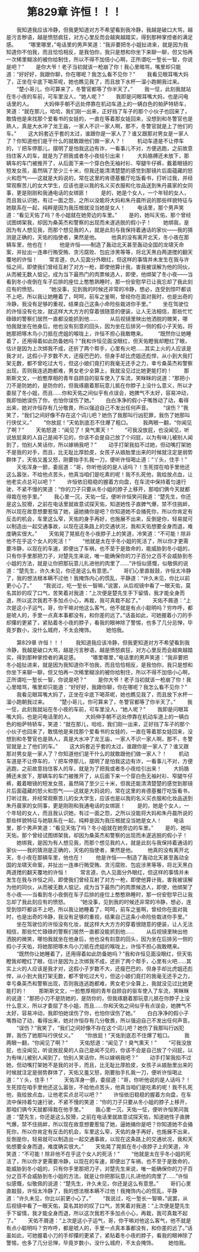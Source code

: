 # 　　第829章 许恒！！！
　　我知道我应该冷静，但我更知道对方不希望看到我冷静，我越是破口大骂，越是污言秽语，越是愤怒疯狂，对方心里反而会越爽越踏实，得到那种掌控者的满足感。
　　“哪里哪里，”电话里的男声笑道：“我非要把冬小姐扯进来，就是因为我知道你不怕我，而且恰恰相反，是我怕你，我只是想和你坐下来聊一聊，但又怕再一次稀里糊涂的被你给制住，所以不得不加倍小心啊，正所谓吃一堑长一智，你说是吧？”
　　是你大爷！老子当初就该一枪崩了你！我心里暗骂，嘴里却只能道：“好好好，我跟你聊，你在哪呢？我怎么看不见你？”
　　我看见眼耳嘴大妈了，正坐在伞底下喝茶呢，她也瞧见我了，而且放下水杯一溜小跑朝我过来。
　　“楚小哥儿，你可算来了，冬警官都等了你半天了。”
　　我一怔，此刻我就站在冬小夜的车前，可车里没人，“她人呢？”
　　我即是问眼耳嘴大妈，也是问电话里的人。
　　大妈伸手朝不远处停靠在机动车道上的一辆白色的帕萨特轿车，笑道：“就在那儿，哈哈，我们刚一出来，正好挡了车子的那个小伙子也回来了，敢情他是来找那个爱看书的女娃的，一直在等着那女娃回来，没想到和冬警官也是熟人，真是大水冲了龙王庙，一家人不识一家人啊，那不，冬警官就是上了他们的车。”
　　这大妈套近乎套的太过，谁跟你是一家人了？谁又跟那对男女是一家人了？你知道他们是干什么的就敢跟他们做一家人？！
　　机动车道是不让停车的，丫把车停那儿，摆明了是怕我这边有诈，一看事儿不对，方便逃跑，之前故意挡住客人的车，就是为了把我或者冬小夜给引出来！
　　大妈胳膊还未放下，那辆车的车门被推开了，从后面下来一个穿白色无袖衬衫、窄腿牛仔裤，戴着眼镜的短发女孩，虽然隔了至少三十米，但我还能清清楚楚的感觉到那镜片后面蕴藏的怒火和怨气——这就是大妈说的，常在这里的肯德基餐厅吃饭看书，打听过我，并经常观察苦儿的女大学生，应该也是以我的名义买衣服和化妆品送到朱丹晨家的女同事，更是刚刚和我通电话的女绑匪！
　　是的，她是个女人，一个年轻的女人，而且我认识她，有过一面之怨，之所以没能将大妈和朱丹晨所说的那些样貌特征与她联系在一起，纯粹是因为我压根就没当她是女人！
　　电话里，那个男声笑道：“看见天佑了吗？冬小姐就在她旁边的车里。”
　　是的，她叫天佑，那个曾经试图绑架我，却因为桑英杰和警察的出现而未遂逃脱的假小子！
　　她绑我，是因为有人想见我，而那个想见我的人，就是此刻与我保持着通话的家伙——我的猜测是正确的，天佑的指使者，果然是他。
　　他真的没有离开北天，冬小夜在那辆车里，他也在！
　　他是许恒——制造了轰动北天甚至轰动全国的龙啸天命案，并扯出一连串行贿受贿、贪污腐败、包庇涉黑等等，将北天黑白两道搅的翻天覆地的许恒！
　　常言道，仇人见面分外眼红，但这样的事情并未发生在我与许恒之间，即使我们曾经互射了对方一枪，即使他算计我，害我被误解为他的同伙，从而被无数人惦记，成为当下最热门的肉票候选人，即使，他绑架了冬小夜——当看到冬小夜倒在车子后排的座位上憨憨熟睡时，那一份安慰早已让我忘却了我此刻应有的愤怒。
　　“她没事，见到我的时候还非常的冷静，想必，连受到惊吓都谈不上吧，所以我让她睡着了，呵呵，前车之鉴啊，曾经你在面对我时，也是出奇的冷静，我没有足够的重视，结果自己这条小命险些栽进你手里。”
　　坐在驾驶位的许恒没有化妆，就这样大大方方的穿着很随意的便装，让人无法相信，那些忙忙碌碌的警察们居然一直都没能抓到他……
　　从后视镜里映出他洒脱的微笑，哪怕我就坐在他身后，他也没有刻意的回头，因为坐在后排另一侧的假小子天佑，将她那把啄木鸟小刀抵在虎姐的喉咙上，许恒不担心我敢瞎来。
　　“既然你让她睡着了，还用得着如此防备她吗？”我和许恒见面没眼红，但天佑瞪我却瞪红了眼，估计是因为上次绑我不成，还折了两个帮手，心里有火吧……其实上火的人应该是我才对，这假小子岁数不大，还瘦巴巴的，但身手却比虎姐还彪悍，从小到大我打架无数，都不曾吃过大亏，但这小娘们竟打的我毫无还手之力，幸亏桑英杰和警察出现，否则我连逃跑都难，男女老少全算上，我就没见过比她更能打的！
　　那斯斯文文，一脸憨厚相的青年自顾自的驱车使入了车流，笑眯眯的说道：“那把小刀不是防她的，是防你的，但我琢磨着那玩意儿抵在你脖子上没什么意义，所以才委屈了冬小姐，而且……你和天佑之间似乎有点误会，她脾气不太好，容易冲动，我即怕她误伤了你，也怕你误伤了她。”
　　白白净净的假小子嘴唇动了动，看得出来，她对许恒存有几分敬畏，所以强迫自己不发出任何声音。
　　“误伤？”我笑了，“我们之间好像不存在这个词儿吧？她伤了我那叫行凶犯罪，我伤了她那叫行侠仗义。”
　　“你放屁！”天佑到底忍不住爆了粗口。
　　我两眼一翻，“你闻见了啊？”
　　天佑怒道：“闻见了！臭气熏天！”
　　“可我没放屁，也没闻见，听说放屁臭的人自己是闻不见的，你该不会是自己放了个闷屁，以为有味儿被别人闻到了，怕别人笑话你，所以嫁祸我吧？”
　　动手打架我掐不过她，但动嘴打架她不是我的对手，而且，比无耻比厚脸皮，女孩子从娘胎里出来的时候就注定是弱势群体了，天佑又羞又怒，刚要抬手扎我一刀，便听许恒喝止道：“丫头，住手！”
　　天佑浑身一颤，委屈道：“哥，你听他说的是人话吗？！生死捏在咱手里他还这么嚣张，不给他点苦头，他真当咱们是吃素的呢！我不扎死他，我给放点血，让他老实点总可以吧？”
　　许恒依旧稳稳的握着方向盘，在车流中保持着匀速行驶，不紧不慢的笑道：“你的刀子只要从冬小姐的脖子上移开，那咱们俩今天就都得栽在他手里。”
　　我心里一沉，天佑一怔，便听许恒笑问我道：“楚先生，你还是这么狡猾，之前在电话里就故意试探天佑，知道她性子直脾气爆，禁不住挑衅，所以现在故意想要惹恼了她，逼她捅你是吧？你知道她不会捅死你，所以你肯定有反击的机会，车里这么窄，天佑的身手再好，也施展不出来，反倒是你，轻易就可以制造出一起交通事故，以现在这条路上的交通状况，我和天佑想要全身而退，难度确实很大。”
　　天佑晃了晃抵在冬小夜脖子上的笑道，冷笑道：“不可能！除非他不在乎这个女人的死活！”
　　“他就是太在乎冬小姐的死活了，所以你才更需要冷静，以现在的车速，即便出了车祸，也不至于是致命的，能威胁到冬小姐的，只有你手里那把刀子，对楚先生来说，唯一能确保你的刀子百分之百不会威胁到冬小姐的方法，就是让你把那玩意儿扎进他的肉里了……”许恒似感慨，似敬佩的说道：“楚先生，许久未见，你还是这么有意思。”
　　哥们心里直敲鼓，许恒太冷静了，我的想法根本瞒不过他！我掩饰内心的慌乱，平静道：“许久未见，你比以前更小心了。”
　　“我说过，吃一堑长一智嘛，”说罢，从后视镜中看了一眼天佑，莫名其妙的叹了口气，苦笑着对我道：“上次便是楚先生手下留情，我才能全身而退，所以这次我若不多加点小心，再栽，我可真栽不起了。”
　　天佑不屑道：“上次是这小子运气，哥，你干嘛对他这么客气，他不就是有点小聪明吗？穷咋呼，都是唬人的，手里一点真本事都没有，和你差的远了。”话虽如此，可她握着小刀的手却攥的更紧了，紧贴着冬小夜的脖子，看我的眼神除了警惕，也多了几分忌惮，毕竟岁数小，没什么城府，不太会掩饰。
　　她怕我。

　　第829章 许恒！！！
　　我知道我应该冷静，但我更知道对方不希望看到我冷静，我越是破口大骂，越是污言秽语，越是愤怒疯狂，对方心里反而会越爽越踏实，得到那种掌控者的满足感。
　　“哪里哪里，”电话里的男声笑道：“我非要把冬小姐扯进来，就是因为我知道你不怕我，而且恰恰相反，是我怕你，我只是想和你坐下来聊一聊，但又怕再一次稀里糊涂的被你给制住，所以不得不加倍小心啊，正所谓吃一堑长一智，你说是吧？”
　　是你大爷！老子当初就该一枪崩了你！我心里暗骂，嘴里却只能道：“好好好，我跟你聊，你在哪呢？我怎么看不见你？”
　　我看见眼耳嘴大妈了，正坐在伞底下喝茶呢，她也瞧见我了，而且放下水杯一溜小跑朝我过来。
　　“楚小哥儿，你可算来了，冬警官都等了你半天了。”
　　我一怔，此刻我就站在冬小夜的车前，可车里没人，“她人呢？”
　　我即是问眼耳嘴大妈，也是问电话里的人。
　　大妈伸手朝不远处停靠在机动车道上的一辆白色的帕萨特轿车，笑道：“就在那儿，哈哈，我们刚一出来，正好挡了车子的那个小伙子也回来了，敢情他是来找那个爱看书的女娃的，一直在等着那女娃回来，没想到和冬警官也是熟人，真是大水冲了龙王庙，一家人不识一家人啊，那不，冬警官就是上了他们的车。”
　　这大妈套近乎套的太过，谁跟你是一家人了？谁又跟那对男女是一家人了？你知道他们是干什么的就敢跟他们做一家人？！
　　机动车道是不让停车的，丫把车停那儿，摆明了是怕我这边有诈，一看事儿不对，方便逃跑，之前故意挡住客人的车，就是为了把我或者冬小夜给引出来！
　　大妈胳膊还未放下，那辆车的车门被推开了，从后面下来一个穿白色无袖衬衫、窄腿牛仔裤，戴着眼镜的短发女孩，虽然隔了至少三十米，但我还能清清楚楚的感觉到那镜片后面蕴藏的怒火和怨气——这就是大妈说的，常在这里的肯德基餐厅吃饭看书，打听过我，并经常观察苦儿的女大学生，应该也是以我的名义买衣服和化妆品送到朱丹晨家的女同事，更是刚刚和我通电话的女绑匪！
　　是的，她是个女人，一个年轻的女人，而且我认识她，有过一面之怨，之所以没能将大妈和朱丹晨所说的那些样貌特征与她联系在一起，纯粹是因为我压根就没当她是女人！
　　电话里，那个男声笑道：“看见天佑了吗？冬小姐就在她旁边的车里。”
　　是的，她叫天佑，那个曾经试图绑架我，却因为桑英杰和警察的出现而未遂逃脱的假小子！
　　她绑我，是因为有人想见我，而那个想见我的人，就是此刻与我保持着通话的家伙——我的猜测是正确的，天佑的指使者，果然是他。
　　他真的没有离开北天，冬小夜在那辆车里，他也在！
　　他是许恒——制造了轰动北天甚至轰动全国的龙啸天命案，并扯出一连串行贿受贿、贪污腐败、包庇涉黑等等，将北天黑白两道搅的翻天覆地的许恒！
　　常言道，仇人见面分外眼红，但这样的事情并未发生在我与许恒之间，即使我们曾经互射了对方一枪，即使他算计我，害我被误解为他的同伙，从而被无数人惦记，成为当下最热门的肉票候选人，即使，他绑架了冬小夜——当看到冬小夜倒在车子后排的座位上憨憨熟睡时，那一份安慰早已让我忘却了我此刻应有的愤怒。
　　“她没事，见到我的时候还非常的冷静，想必，连受到惊吓都谈不上吧，所以我让她睡着了，呵呵，前车之鉴啊，曾经你在面对我时，也是出奇的冷静，我没有足够的重视，结果自己这条小命险些栽进你手里。”
　　坐在驾驶位的许恒没有化妆，就这样大大方方的穿着很随意的便装，让人无法相信，那些忙忙碌碌的警察们居然一直都没能抓到他……
　　从后视镜里映出他洒脱的微笑，哪怕我就坐在他身后，他也没有刻意的回头，因为坐在后排另一侧的假小子天佑，将她那把啄木鸟小刀抵在虎姐的喉咙上，许恒不担心我敢瞎来。
　　“既然你让她睡着了，还用得着如此防备她吗？”我和许恒见面没眼红，但天佑瞪我却瞪红了眼，估计是因为上次绑我不成，还折了两个帮手，心里有火吧……其实上火的人应该是我才对，这假小子岁数不大，还瘦巴巴的，但身手却比虎姐还彪悍，从小到大我打架无数，都不曾吃过大亏，但这小娘们竟打的我毫无还手之力，幸亏桑英杰和警察出现，否则我连逃跑都难，男女老少全算上，我就没见过比她更能打的！
　　那斯斯文文，一脸憨厚相的青年自顾自的驱车使入了车流，笑眯眯的说道：“那把小刀不是防她的，是防你的，但我琢磨着那玩意儿抵在你脖子上没什么意义，所以才委屈了冬小姐，而且……你和天佑之间似乎有点误会，她脾气不太好，容易冲动，我即怕她误伤了你，也怕你误伤了她。”
　　白白净净的假小子嘴唇动了动，看得出来，她对许恒存有几分敬畏，所以强迫自己不发出任何声音。
　　“误伤？”我笑了，“我们之间好像不存在这个词儿吧？她伤了我那叫行凶犯罪，我伤了她那叫行侠仗义。”
　　“你放屁！”天佑到底忍不住爆了粗口。
　　我两眼一翻，“你闻见了啊？”
　　天佑怒道：“闻见了！臭气熏天！”
　　“可我没放屁，也没闻见，听说放屁臭的人自己是闻不见的，你该不会是自己放了个闷屁，以为有味儿被别人闻到了，怕别人笑话你，所以嫁祸我吧？”
　　动手打架我掐不过她，但动嘴打架她不是我的对手，而且，比无耻比厚脸皮，女孩子从娘胎里出来的时候就注定是弱势群体了，天佑又羞又怒，刚要抬手扎我一刀，便听许恒喝止道：“丫头，住手！”
　　天佑浑身一颤，委屈道：“哥，你听他说的是人话吗？！生死捏在咱手里他还这么嚣张，不给他点苦头，他真当咱们是吃素的呢！我不扎死他，我给放点血，让他老实点总可以吧？”
　　许恒依旧稳稳的握着方向盘，在车流中保持着匀速行驶，不紧不慢的笑道：“你的刀子只要从冬小姐的脖子上移开，那咱们俩今天就都得栽在他手里。”
　　我心里一沉，天佑一怔，便听许恒笑问我道：“楚先生，你还是这么狡猾，之前在电话里就故意试探天佑，知道她性子直脾气爆，禁不住挑衅，所以现在故意想要惹恼了她，逼她捅你是吧？你知道她不会捅死你，所以你肯定有反击的机会，车里这么窄，天佑的身手再好，也施展不出来，反倒是你，轻易就可以制造出一起交通事故，以现在这条路上的交通状况，我和天佑想要全身而退，难度确实很大。”
　　天佑晃了晃抵在冬小夜脖子上的笑道，冷笑道：“不可能！除非他不在乎这个女人的死活！”
　　“他就是太在乎冬小姐的死活了，所以你才更需要冷静，以现在的车速，即便出了车祸，也不至于是致命的，能威胁到冬小姐的，只有你手里那把刀子，对楚先生来说，唯一能确保你的刀子百分之百不会威胁到冬小姐的方法，就是让你把那玩意儿扎进他的肉里了……”许恒似感慨，似敬佩的说道：“楚先生，许久未见，你还是这么有意思。”
　　哥们心里直敲鼓，许恒太冷静了，我的想法根本瞒不过他！我掩饰内心的慌乱，平静道：“许久未见，你比以前更小心了。”
　　“我说过，吃一堑长一智嘛，”说罢，从后视镜中看了一眼天佑，莫名其妙的叹了口气，苦笑着对我道：“上次便是楚先生手下留情，我才能全身而退，所以这次我若不多加点小心，再栽，我可真栽不起了。”
　　天佑不屑道：“上次是这小子运气，哥，你干嘛对他这么客气，他不就是有点小聪明吗？穷咋呼，都是唬人的，手里一点真本事都没有，和你差的远了。”话虽如此，可她握着小刀的手却攥的更紧了，紧贴着冬小夜的脖子，看我的眼神除了警惕，也多了几分忌惮，毕竟岁数小，没什么城府，不太会掩饰。
　　她怕我。
